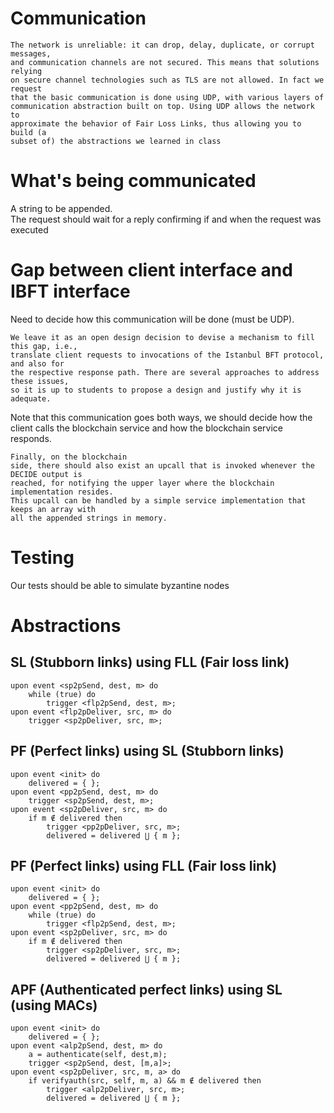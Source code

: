# Communication

```
The network is unreliable: it can drop, delay, duplicate, or corrupt messages, 
and communication channels are not secured. This means that solutions relying 
on secure channel technologies such as TLS are not allowed. In fact we request 
that the basic communication is done using UDP, with various layers of 
communication abstraction built on top. Using UDP allows the network to 
approximate the behavior of Fair Loss Links, thus allowing you to build (a 
subset of) the abstractions we learned in class
```

# What's being communicated

A string to be appended.  
The request should wait for a reply confirming if and when the request was executed

# Gap between client interface and IBFT interface

Need to decide how this communication will be done (must be UDP).
```
We leave it as an open design decision to devise a mechanism to fill this gap, i.e., 
translate client requests to invocations of the Istanbul BFT protocol, and also for 
the respective response path. There are several approaches to address these issues, 
so it is up to students to propose a design and justify why it is adequate.
```

Note that this communication goes both ways, we should decide how the client calls the 
blockchain service and how the blockchain service responds.

```
Finally, on the blockchain 
side, there should also exist an upcall that is invoked whenever the DECIDE output is 
reached, for notifying the upper layer where the blockchain implementation resides. 
This upcall can be handled by a simple service implementation that keeps an array with 
all the appended strings in memory.
```

# Testing

Our tests should be able to simulate byzantine nodes

# Abstractions

SL (Stubborn links) using FLL (Fair loss link)
--------------------------------
```
upon event <sp2pSend, dest, m> do
    while (true) do
        trigger <flp2pSend, dest, m>;
upon event <flp2pDeliver, src, m> do
    trigger <sp2pDeliver, src, m>;
```

PF (Perfect links) using SL (Stubborn links)
--------------------------------
```
upon event <init> do  
    delivered = { };  
upon event <pp2pSend, dest, m> do  
    trigger <sp2pSend, dest, m>;  
upon event <sp2pDeliver, src, m> do  
    if m ∉ delivered then  
        trigger <pp2pDeliver, src, m>;  
        delivered = delivered ⋃ { m };  
```

PF (Perfect links) using FLL (Fair loss link)
--------------------------------
```
upon event <init> do
    delivered = { };    
upon event <pp2pSend, dest, m> do
    while (true) do
        trigger <flp2pSend, dest, m>;
upon event <sp2pDeliver, src, m> do
    if m ∉ delivered then
        trigger <sp2pDeliver, src, m>;
        delivered = delivered ⋃ { m };
```

APF (Authenticated perfect links) using SL (using MACs)
--------------------------------
```
upon event <init> do
    delivered = { };
upon event <alp2pSend, dest, m> do
    a = authenticate(self, dest,m);
    trigger <sp2pSend, dest, [m,a]>;
upon event <sp2pDeliver, src, m, a> do
    if verifyauth(src, self, m, a) && m ∉ delivered then
        trigger <alp2pDeliver, src, m>;
        delivered = delivered ⋃ { m };
```
